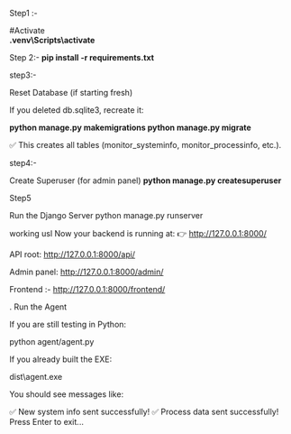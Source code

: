 Step1 :- 

#Activate  
**.venv\Scripts\activate**


Step 2:-
**pip install -r requirements.txt**


step3:-

Reset Database (if starting fresh)

If you deleted db.sqlite3, recreate it:

**python manage.py makemigrations
python manage.py migrate**


✅ This creates all tables (monitor_systeminfo, monitor_processinfo, etc.).


step4:- 

Create Superuser (for admin panel)
**python manage.py createsuperuser**


Step5

Run the Django Server
python manage.py runserver


working usl
Now your backend is running at:
👉 http://127.0.0.1:8000/

API root: http://127.0.0.1:8000/api/

Admin panel: http://127.0.0.1:8000/admin/

Frontend :- http://127.0.0.1:8000/frontend/


. Run the Agent

If you are still testing in Python:

python agent/agent.py


If you already built the EXE:

dist\agent.exe


You should see messages like:

✅ New system info sent successfully!
✅ Process data sent successfully!
Press Enter to exit...
